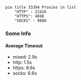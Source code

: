 
```mermaid
pie title 33394 Proxies in list
    "HTTP" : 22426
    "HTTPS": 4698
    "SOCKS" : 9880
```

### Some Info
#### Average Timeout

- mixed: 2.9s
- http: 1.5s
- https: 8.6s
- socks: 6.6s